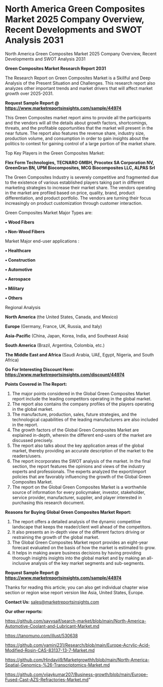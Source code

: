 # North America Green Composites Market 2025 Company Overview, Recent Developments and SWOT Analysis 2031
North America Green Composites Market 2025 Company Overview, Recent Developments and SWOT Analysis 2031

<strong>Green Composites Market Research Report 2031</strong>

The Research Report on Green Composites Market is a Skillful and Deep Analysis of the Present Situation and Challenges. This research report also analyzes other important trends and market drivers that will affect market growth over 2025-2031.

<strong>Request Sample Report @ <a href=https://www.marketreportsinsights.com/sample/44974>https://www.marketreportsinsights.com/sample/44974</a></strong>

This Green Composites market report aims to provide all the participants and the vendors will all the details about growth factors, shortcomings, threats, and the profitable opportunities that the market will present in the near future. The report also features the revenue share, industry size, production volume, and consumption in order to gain insights about the politics to contest for gaining control of a large portion of the market share.

Top Key Players in the Green Composites Market:

<strong>Flex Form Technologies, TECNARO GMBH, Procotex SA Corporation NV, GreenGran BN, UPM Biocomposites, MCG Biocomposites LLC, ALPAS Srl</strong>

The Green Composites Industry is severely competitive and fragmented due to the existence of various established players taking part in different marketing strategies to increase their market share. The vendors operating in the market are profiled based on price, quality, brand, product differentiation, and product portfolio. The vendors are turning their focus increasingly on product customization through customer interaction.

Green Composites Market Major Types are:

<strong>•  Wood Fibers

•  Non-Wood Fibers</strong>

Market Major end-user applications :

<strong>•  Healthcare

•  Construction

•  Automotive

•  Aerospace

•  Military

•  Others</strong>

Regional Analysis

</u><strong><b>North America</b></strong> (the United States, Canada, and Mexico)

<strong><b>Europe </b></strong>(Germany, France, UK, Russia, and Italy)

<strong><b>Asia-Pacific</b></strong> (China, Japan, Korea, India, and Southeast Asia)

<strong><b>South America</b></strong> (Brazil, Argentina, Colombia, etc.)

<strong><b>The Middle East and Africa</b></strong> (Saudi Arabia, UAE, Egypt, Nigeria, and South Africa)

<strong>Go For Interesting Discount Here: <a href=https://www.marketreportsinsights.com/discount/44974>https://www.marketreportsinsights.com/discount/44974</a></strong>

<strong>Points Covered in The Report:</strong>
<ol>
  <li>The major points considered in the Global Green Composites Market report include the leading competitors operating in the global market.</li>
  <li>The report also contains the company profiles of the players operating in the global market.</li>
  <li>The manufacture, production, sales, future strategies, and the technological capabilities of the leading manufacturers are also included in the report.</li>
  <li>The growth factors of the Global Green Composites Market are explained in-depth, wherein the different end-users of the market are discussed precisely.</li>
  <li>The report also talks about the key application areas of the global market, thereby providing an accurate description of the market to the readers/users.</li>
  <li>The report incorporates the SWOT analysis of the market. In the final section, the report features the opinions and views of the industry experts and professionals. The experts analyzed the export/import policies that are favorably influencing the growth of the Global Green Composites Market.</li>
  <li>The report on the Global Green Composites Market is a worthwhile source of information for every policymaker, investor, stakeholder, service provider, manufacturer, supplier, and player interested in purchasing this research document.</li>
</ol>
<strong>Reasons for Buying Global Green Composites Market Report:</strong>

<ol>
  <li>The report offers a detailed analysis of the dynamic competitive landscape that keeps the reader/client well ahead of the competitors.</li>
  <li>It also presents an in-depth view of the different factors driving or restraining the growth of the global market.</li>
  <li>The Global Green Composites Market report provides an eight-year forecast evaluated on the basis of how the market is estimated to grow.</li>
  <li>It helps in making aware business decisions by having providing thorough insights insights into the global market and by making an all-inclusive analysis of the key market segments and sub-segments.</li>
</ol>
<strong>Request Sample Report @ <a href=https://www.marketreportsinsights.com/sample/44974>https://www.marketreportsinsights.com/sample/44974</a></strong>


Thanks for reading this article; you can also get individual chapter wise section or region wise report version like Asia, United States, Europe.

<strong>Contact Us:</strong>
sales@marketreportsinsights.com

<strong>Our other reports:</strong>

<a href=https://github.com/sayysaif/search-market/blob/main/North-America-Automotive-Coolant-and-Lubricant-Market.md>https://github.com/sayysaif/search-market/blob/main/North-America-Automotive-Coolant-and-Lubricant-Market.md</a>

<a href=https://tanomuno.com/illust/530638>https://tanomuno.com/illust/530638</a>

<a href=https://github.com/yamini231/Research/blob/main/Europe-Acrylic-Acid-Modified-Rosin-CAS-83137-13-7-Market.md>https://github.com/yamini231/Research/blob/main/Europe-Acrylic-Acid-Modified-Rosin-CAS-83137-13-7-Market.md</a>

<a href=https://github.com/Hindavii9/Marketgrowthh/blob/main/North-America-Spatial-Genomics-%26-Transcriptomics-Market.md>https://github.com/Hindavii9/Marketgrowthh/blob/main/North-America-Spatial-Genomics-%26-Transcriptomics-Market.md</a>

<a href=https://github.com/vijaykumar207/Business-growth/blob/main/Europe-Fused-Cast-AZS-Refractories-Market.md>https://github.com/vijaykumar207/Business-growth/blob/main/Europe-Fused-Cast-AZS-Refractories-Market.md</a>"
